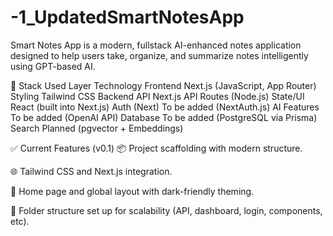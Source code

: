 # -1_UpdatedSmartNotesApp
Smart Notes App is a modern, fullstack AI-enhanced notes application designed to help users take, organize, and summarize notes intelligently using GPT-based AI.

🧩 Stack Used
Layer	Technology
Frontend	Next.js (JavaScript, App Router)
Styling	Tailwind CSS
Backend API	Next.js API Routes (Node.js)
State/UI	React (built into Next.js)
Auth (Next)	To be added (NextAuth.js)
AI Features	To be added (OpenAI API)
Database	To be added (PostgreSQL via Prisma)
Search	Planned (pgvector + Embeddings)

✅ Current Features (v0.1)
📦 Project scaffolding with modern structure.

🌐 Tailwind CSS and Next.js integration.

🧪 Home page and global layout with dark-friendly theming.

📁 Folder structure set up for scalability (API, dashboard, login, components, etc).
